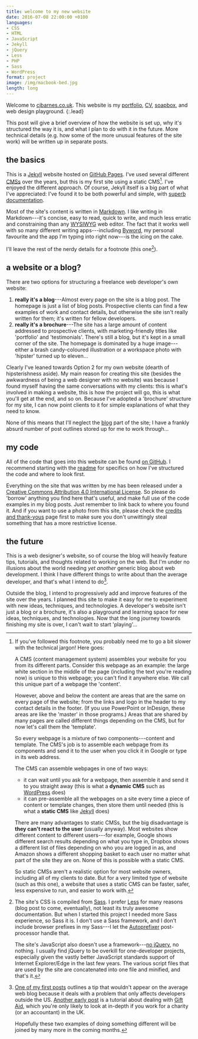 ```yaml
---
title: welcome to my new website
date: 2016-07-08 22:00:00 +0100
languages:
- CSS
- HTML
- JavaScript
- Jekyll
- jQuery
- Less
- PHP
- Sass
- WordPress
format: project
image: /img/macbook-bed.jpg
length: long
---
```


Welcome to [cjbarnes.co.uk](/).  This website is my [portfolio](/whativedone/portfolio/), [CV](/whativedone/bio/ "bio"), [soapbox](/blog/ "blog"), and web design playground.
{:.lead}

This post will give a brief overview of how the website is set up, why it's structured the way it is, and what I plan to do with it in the future. More technical details (e.g. how some of the more unusual features of the site work) will be written up in separate posts.

<!--more-->

## the basics

This is a [Jekyll](https://jekyllrb.com) website hosted on [GitHub Pages](https://pages.github.com/). I've used several different [CMSs](https://en.wikipedia.org/wiki/Content_management_system "Wikipedia: content management system") over the years, but this is my first site using a static CMS[^1]. I've enjoyed the different approach. Of course, Jekyll itself is a big part of what I've appreciated: I've found it to be both powerful and simple, with [superb documentation](https://jekyllrb.com/docs/home/ "Jekyll's documentation").

Most of the site's content is written in [Markdown](https://daringfireball.net/projects/markdown/). I like writing in Markdown---it's concise, easy to read, quick to write, and much less erratic and constraining than any [WYSIWYG](https://en.wikipedia.org/wiki/WYSIWYG "Wikipedia: WYSIWYG") web editor. The fact that it works well with so many different writing apps---including [Byword](https://bywordapp.com), my personal favourite and the app I'm typing into right now---is the icing on the cake.

I'll leave the rest of the nerdy details for a footnote (this one[^2]).

## a website or a blog?

There are two options for structuring a freelance web developer's own website:

1. **really it's a blog**---Almost every page on the site is a blog post. The homepage is just a list of blog posts. Prospective clients can find a few examples of work and contact details, but otherwise the site isn't really written for them; it's written for fellow developers.
2. **really it's a brochure**---The site has a large amount of content addressed to prospective clients, with marketing-friendly titles like 'portfolio' and 'testimonials'. There's still a blog, but it's kept in a small corner of the site. The homepage is dominated by a huge image---either a brash candy-coloured illustration or a workspace photo with 'hipster' turned up to eleven...

Clearly I've leaned towards Option 2 for my own website (dearth of hipsterishness aside). My main reason for creating this site (besides the awkwardness of being a web designer with no website) was because I found myself having the same conversations with my clients: this is what's involved in making a website, this is how the project will go, this is what you'll get at the end, and so on. Because I've adopted a 'brochure' structure for my site, I can now point clients to it for simple explanations of what they need to know.

None of this means that I'll neglect the [blog](/blog/) part of the site; I have a frankly absurd number of post outlines stored up for me to work through...

## my code

All of the code that goes into this website can be found <a href="{{ site.github.repository_url }}" title="GitHub repo for this website">on GitHub</a>. I recommend starting with the <a href="{{ site.github.repository_url }}/tree/master/README.md" title="README.md">readme</a> for specifics on how I've structured the code and where to look first.

Everything on the site that was written by me has been released under a [Creative Commons Attribution 4.0 International License](https://creativecommons.org/licenses/by/4.0/). So please do 'borrow' anything you find here that's useful, and make full use of the code examples in my blog posts. Just remember to link back to where you found it. And if you want to use a photo from this site, please check the [credits and thank-yous](/credits/) page first to make sure you don't unwittingly steal something that has a more restrictive license.

## the future

This is a web designer's website, so of course the blog will heavily feature tips, tutorials, and thoughts related to working on the web. But I'm under no illusions about the world needing *yet another* generic blog about web development. I think I have different things to write about than the average developer, and that's what I intend to do[^3]. 

Outside the blog, I intend to progressively add and improve features of the site over the years. I planned this site to make it easy for me to experiment with new ideas, techniques, and technologies. A developer's website isn't just a blog or a brochure, it's also a playground and learning space for new ideas, techniques, and technologies. Now that the long journey towards finishing my site is over, I can't wait to start 'playing'...

[^1]: If you've followed this footnote, you probably need me to go a bit slower with the technical jargon! Here goes:

    A CMS (content management system) assembles your website for you from its different parts. Consider this webpage as an example: the large white section in the middle of the page (including the text you're reading now) is unique to this webpage; you can't find it anywhere else. We call this unique part of a webpage the 'content'.

    However, above and below the content are areas that are the same on every page of the website; from the links and logo in the header to my contact details in the footer. (If you use PowerPoint or InDesign, these areas are like the 'master' in  those programs.) Areas that are shared by many pages are called different things depending on the CMS, but for now let's call them the 'template'.

    So every webpage is a mixture of two components---content and template. The CMS's job is to assemble each webpage from its components and send it to the user when you click it in Google or type in its web address.

    The CMS can assemble webpages in one of two ways:

    - it can wait until you ask for a webpage, then assemble it and send it to you straight away (this is what a **dynamic CMS** such as [WordPress](https://wordpress.org/) does)
    - it can pre-assemble all the webpages on a site every time a piece of content or template changes, then store them until needed (this is what a **static CMS** like [Jekyll](https://jekyllrb.org/) does)

    There are many advantages to static CMSs, but the big disadvantage is **they can't react to the user** (usually anyway). Most websites show different content to different users---for example, Google shows different search results depending on what you type in, Dropbox shows a different list of files depending on who you are logged in as, and Amazon shows a different shopping basket to each user no matter what part of the site they are on. None of this is possible with a static CMS.

    So static CMSs aren't a realistic option for most website owners, including all of my clients to date. But for a very limited type of website (such as this one), a website that uses a static CMS can be faster, safer, less expensive to run, and easier to work with.

[^2]: The site's CSS is compiled from [Sass](http://sass-lang.com). I prefer [Less](http://lesscss.org) for many reasons (blog post to come, eventually), not least its truly awesome documentation. But when I started this project I needed more Sass experience, so Sass it is. I don't use a Sass framework, and I don't include browser prefixes in my Sass---I let the [Autoprefixer](https://github.com/postcss/autoprefixer) post-processor handle that.

    The site's JavaScript also doesn't use a framework---[no jQuery](http://youmightnotneedjquery.com "You Might Not Need jQuery reference resource"), no nothing. I usually find jQuery to be overkill for one-developer projects, especially given the vastly better JavaScript standards support of Internet Explorer/Edge in the last few years. The various script files that are used by the site are concatenated into one file and minified, and that's it.

[^3]: [One of my first posts](/blog/using-strtotime-outside-us-2016-07-10/ "using strtotime outside the US") outlines a tip that wouldn't appear on the average web blog because it deals with a problem that only affects developers outside the US. [Another early post](/blog/better-gift-aid-calculator-1-2016-07-08/ "better Gift Aid calculator, part 1") is a tutorial about dealing with [Gift Aid](https://www.gov.uk/donating-to-charity/gift-aid), which you're only likely to look at in-depth if you work for a charity (or an accountant) in the UK.

    Hopefully these two examples of doing something different will be joined by many more in the coming months.
